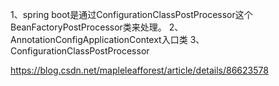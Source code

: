 1、spring boot是通过ConfigurationClassPostProcessor这个BeanFactoryPostProcessor类来处理。
2、AnnotationConfigApplicationContext入口类
3、ConfigurationClassPostProcessor


https://blog.csdn.net/mapleleafforest/article/details/86623578